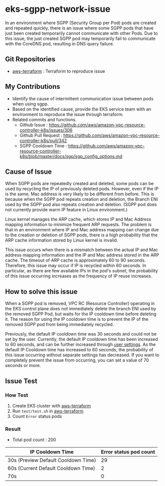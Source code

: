 # eks-sgpp-network-issue 

In an environment where SGPP (Security Group per Pod) pods are created and repeated quickly, there is an issue where some SGPP pods that have just been created temporarily cannot communicate with other Pods. Due to this issue, the just created SGPP pod may temporarily fail to communicate with the CoreDNS pod, resulting in DNS query failure.

## Git Repositories

* [aws-terraform](https://github.com/ssup2-playground/eks-sgpp-network-issue_aws-terraform) : Terraform to reproduce issue

## My Contributions

* Identify the cause of intermittent communication issue between pods when using sgpp.
* Based on the identified cause, provide the EKS service team with an environment to reproduce the issue through terraform. 
* Related commits and functions.
  * Github Issue : https://github.com/aws/amazon-vpc-resource-controller-k8s/issues/306
  * Github Pull Request : https://github.com/aws/amazon-vpc-resource-controller-k8s/pull/342
  * SGPP Cooldown Time : https://github.com/aws/amazon-vpc-resource-controller-k8s/blob/master/docs/sgp/sgp_config_options.md

## Cause of Issue

When SGPP pods are repeatedly created and deleted, some pods can be used by recycling the IP of previously deleted pods. However, even if the IP is the same, Mac address is very likely to be different from before. This is because when the SGPP pod repeats creation and deletion, the Branch ENI used by the SGPP pod also repeats creation and deletion. (SGPP pod does not currently provide warm IP feature in Linux environment.)

Linux kernel manages the ARP cache, which stores IP and Mac Address mapping information to minimize frequent ARP requests. The problem is that in an environment where IP and Mac address mapping can change due to the creation or deletion of SGPP pods, there is a high probability that the ARP cache information stored by Linux kernel is invalid.

This issue occurs when there is a mismatch between the actual IP and Mac address mapping information and the IP and Mac address stored in the ARP cache. The timeout of ARP cache is approximately 60 to 90 seconds. Therefore, this issue may occur if IP is recycled within 60 seconds. In particular, as there are few available IPs in the pod's subnet, the probability of this issue occurring increases as the frequency of IP reuse increases.

## How to solve this issue

When a SGPP pod is removed, VPC RC (Resource Controller) operating in the EKS control plane does not immediately delete the branch ENI used by the removed SGPP Pod, but waits for the IP cooldown time before deleting it. The reason for using the IP cooldown time is to prevent the IP of the removed SGPP pod from being immediately recycled.

Previously, the default IP cooldown time was 30 seconds and could not be set by the user. Currently, the default IP cooldown time has been increased to 60 seconds, and can be further increased through [user settings](https://github.com/aws/amazon-vpc-resource-controller-k8s/blob/master/docs/sgp/sgp_config_options.md). As the default IP Cooldown time has increased to 60 seconds, the probability of this issue occurring without separate settings has decreased. If you want to completely prevent the issue from occurring, you can set a value of 70 seconds or more.

## Issue Test

### How Test

1. Create EKS cluster with [aws-terraform](https://github.com/ssup2-playground/eks-sgpp-network-issue_aws-terraform)
2. Run `test/test.sh` in [aws-terraform](https://github.com/ssup2-playground/eks-sgpp-network-issue_aws-terraform)
3. Count `Error` status pods

### Result

* Total pod count : 200

|IP Cooldown Time|Error status pod count| 
|---|---|
|30s (Preview Default Cooldown Time)| 29|
|60s (Current Default Cooldown Time)|  2|
|70s|  0|
